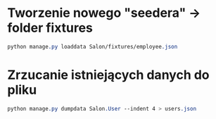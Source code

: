 # Tworzenie nowego "seedera" -> folder fixtures
```css
python manage.py loaddata Salon/fixtures/employee.json
```
# Zrzucanie istniejących danych do pliku
```css
python manage.py dumpdata Salon.User --indent 4 > users.json
```
